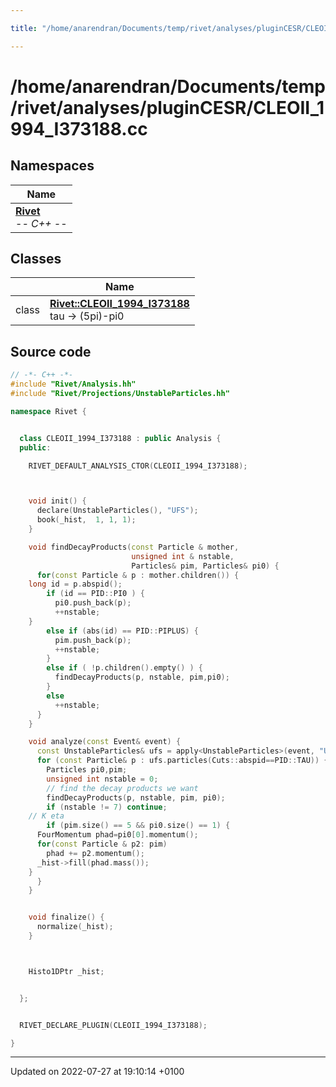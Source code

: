 ```yaml
---

title: "/home/anarendran/Documents/temp/rivet/analyses/pluginCESR/CLEOII_1994_I373188.cc"

---
```


# /home/anarendran/Documents/temp/rivet/analyses/pluginCESR/CLEOII_1994_I373188.cc



## Namespaces

| Name           |
| -------------- |
| **[Rivet](http://example.org/namespaces/namespacerivet/)** <br>-*- C++ -*-  |

## Classes

|                | Name           |
| -------------- | -------------- |
| class | **[Rivet::CLEOII_1994_I373188](http://example.org/classes/classrivet_1_1cleoii__1994__i373188/)** <br>tau -> (5pi)-pi0  |




## Source code

```cpp
// -*- C++ -*-
#include "Rivet/Analysis.hh"
#include "Rivet/Projections/UnstableParticles.hh"

namespace Rivet {


  class CLEOII_1994_I373188 : public Analysis {
  public:

    RIVET_DEFAULT_ANALYSIS_CTOR(CLEOII_1994_I373188);



    void init() {
      declare(UnstableParticles(), "UFS");
      book(_hist,  1, 1, 1);
    }

    void findDecayProducts(const Particle & mother,
                           unsigned int & nstable,
                           Particles& pim, Particles& pi0) {
      for(const Particle & p : mother.children()) {
    long id = p.abspid();
        if (id == PID::PI0 ) {
          pi0.push_back(p);
          ++nstable;
    }
        else if (abs(id) == PID::PIPLUS) {
          pim.push_back(p);
          ++nstable;
        }
        else if ( !p.children().empty() ) {
          findDecayProducts(p, nstable, pim,pi0);
        }
        else
          ++nstable;
      }
    }

    void analyze(const Event& event) {
      const UnstableParticles& ufs = apply<UnstableParticles>(event, "UFS");
      for (const Particle& p : ufs.particles(Cuts::abspid==PID::TAU)) {
        Particles pi0,pim;
        unsigned int nstable = 0;
        // find the decay products we want
        findDecayProducts(p, nstable, pim, pi0);
        if (nstable != 7) continue;
    // K eta
        if (pim.size() == 5 && pi0.size() == 1) {
      FourMomentum phad=pi0[0].momentum();
      for(const Particle & p2: pim)
        phad += p2.momentum();
      _hist->fill(phad.mass());
    }
      }
    }


    void finalize() {
      normalize(_hist);
    }



    Histo1DPtr _hist;


  };


  RIVET_DECLARE_PLUGIN(CLEOII_1994_I373188);

}
```


-------------------------------

Updated on 2022-07-27 at 19:10:14 +0100

